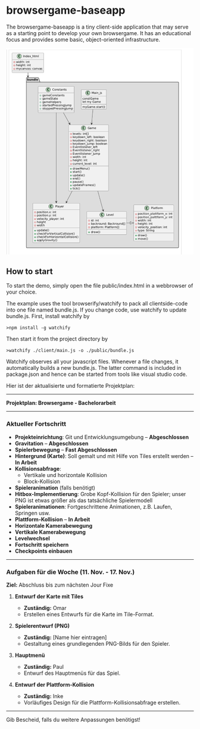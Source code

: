 # browsergame-baseapp

The browsergame-baseapp is a tiny client-side application that may serve as a starting point to develop your own browsergame. 
It has an educational focus and provides some basic, object-oriented infrastructure. 

![Screenshot](klassendiagramm.png)

How to start
------------
To start the demo, simply open the file public/index.html in a webbrowser of your choice.

The example uses the tool browserify/watchify to pack all clientside-code into one file named bundle.js.
If you change code, use watchify to update bundle.js.
First, install watchify by

    >npm install -g watchify

Then start it from the project directory by

    >watchify ./client/main.js -o ./public/bundle.js

Watchify observes all your javascript files. 
Whenever a file changes, it automatically builds a new bundle.js.
The latter command is included in package.json and hence can be started from tools like visual studio code.


Hier ist der aktualisierte und formatierte Projektplan:

---

**Projektplan: Browsergame - Bachelorarbeit**

---

### Aktueller Fortschritt
- **Projekteinrichtung**: Git und Entwicklungsumgebung – **Abgeschlossen**
- **Gravitation** – **Abgeschlossen**
- **Spielerbewegung** – **Fast Abgeschlossen**
- **Hintergrund (Karte)**: Soll gemalt und mit Hilfe von Tiles erstellt werden – **In Arbeit**
- **Kollisionsabfrage**:
  - Vertikale und horizontale Kollision
  - Block-Kollision
- **Spieleranimation** (falls benötigt)
- **Hitbox-Implementierung**: Grobe Kopf-Kollision für den Spieler; unser PNG ist etwas größer als das tatsächliche Spielermodell
- **Spieleranimationen**: Fortgeschrittene Animationen, z.B. Laufen, Springen usw.
- **Plattform-Kollision** – **In Arbeit**
- **Horizontale Kamerabewegung**
- **Vertikale Kamerabewegung**
- **Levelwechsel**
- **Fortschritt speichern**
- **Checkpoints einbauen**

---

### Aufgaben für die Woche (11. Nov. - 17. Nov.)
**Ziel:** Abschluss bis zum nächsten Jour Fixe

1. **Entwurf der Karte mit Tiles**  
   - **Zuständig:** Omar  
   - Erstellen eines Entwurfs für die Karte im Tile-Format.

2. **Spielerentwurf (PNG)**  
   - **Zuständig:** [Name hier eintragen]  
   - Gestaltung eines grundlegenden PNG-Bilds für den Spieler.

3. **Hauptmenü**  
   - **Zuständig:** Paul  
   - Entwurf des Hauptmenüs für das Spiel.

4. **Entwurf der Plattform-Kollision**  
   - **Zuständig:** Inke  
   - Vorläufiges Design für die Plattform-Kollisionsabfrage erstellen.

---

Gib Bescheid, falls du weitere Anpassungen benötigst!
